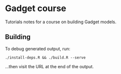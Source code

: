 # Gadget course

Tutorials notes for a course on building Gadget models. 

## Building

To debug generated output, run:

    ./install-deps.R && ./build.R --serve

...then visit the URL at the end of the output.

